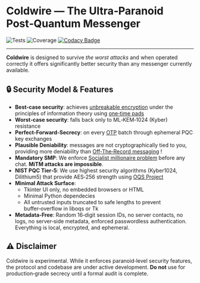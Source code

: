 # Coldwire — The Ultra‑Paranoid Post‑Quantum Messenger
![Tests](https://github.com/Freedom-Club-FC/Coldwire/actions/workflows/tests.yml/badge.svg)  ![Coverage](https://coveralls.io/repos/github/Freedom-Club-FC/Coldwire/badge.svg?branch=main)  [![Codacy Badge](https://app.codacy.com/project/badge/Grade/3f378d152ff24f2f93c9d93928f91ee2)](https://app.codacy.com/gh/Freedom-Club-FC/Coldwire/dashboard)

---
**Coldwire** is designed to survive *the worst attacks* and when operated correctly it offers significantly better security than any messenger currently available.

## 🔒 Security Model & Features
- **Best‑case security**: achieves [unbreakable encryption](https://en.wikipedia.org/wiki/One-time_pad) under the principles of information theory using [one‑time pads](https://en.wikipedia.org/wiki/One-time_pad) 
- **Worst‑case security**: falls back only to ML‑KEM‑1024 (Kyber) resistance  
- **Perfect-Forward-Secrecy**: on every [OTP](https://en.wikipedia.org/wiki/One-time_pad) batch through ephemeral PQC key exchanges  
- **Plausible Deniability**: messages are not cryptographically tied to you, providing more deniability than [Off‑The‑Record messaging](https://en.wikipedia.org/wiki/Off-the-record_messaging) !
- **Mandatory SMP**: We enforce [Socialist millionaire problem](https://en.wikipedia.org/wiki/Socialist_millionaire_problem) before any chat. **MiTM attacks are impossible**.  
- **NIST PQC Tier‑5**: We use highest security algorithms (Kyber1024, Dilithium5) that provide AES‑256 strength using [OQS Project](https://openquantumsafe.org/)
- **Minimal Attack Surface**:  
  - Tkinter UI only, no embedded browsers or HTML
  - Minimal Python dependecies
  - All untrusted inputs truncated to safe lengths to prevent buffer‑overflow in liboqs or Tk  
- **Metadata‑Free**: Random 16‑digit session IDs, no server contacts, no logs, no server‑side metadata, enforced passwordless authentication. Everything is local, encrypted, and ephemeral.

## ⚠️ Disclaimer
Coldwire is experimental. While it enforces paranoid‑level security features, the protocol and codebase are under active development. **Do not** use for production‑grade secrecy until a formal audit is complete.
